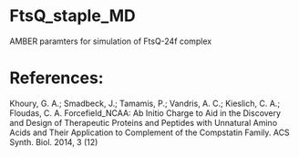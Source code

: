 # FtsQ_staple_MD

AMBER paramters for simulation of FtsQ-24f complex

# References:
Khoury, G. A.; Smadbeck, J.; Tamamis, P.; Vandris, A. C.; Kieslich, C. A.; Floudas, C. A.
Forcefield_NCAA: Ab Initio Charge to Aid in the Discovery and Design of Therapeutic Proteins and Peptides with Unnatural Amino Acids and Their Application to Complement of the Compstatin Family.
ACS Synth. Biol. 2014, 3 (12)
